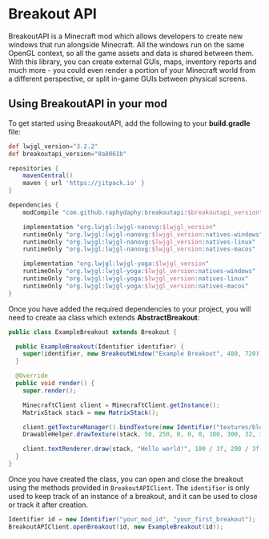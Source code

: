 # Breakout API
BreakoutAPI is a Minecraft mod which allows developers to create new windows that run alongside Minecraft. All the windows run on the same OpenGL context, so all the game assets and data is shared between them. With this library, you can create external GUIs, maps, inventory reports and much more - you could even render a portion of your Minecraft world from a different perspective, or split in-game GUIs between physical screens. 

## Using BreakoutAPI in your mod
To get started using BreaakoutAPI, add the following to your **build.gradle** file:
```groovy
def lwjgl_version="3.2.2"
def breakoutapi_version="0a8061b"

repositories {
	mavenCentral()
	maven { url 'https://jitpack.io' }
}

dependencies {
	modCompile "com.github.raphydaphy:breakoutapi:$breakoutapi_version"

	implementation "org.lwjgl:lwjgl-nanovg:$lwjgl_version"
	runtimeOnly "org.lwjgl:lwjgl-nanovg:$lwjgl_version:natives-windows"
	runtimeOnly "org.lwjgl:lwjgl-nanovg:$lwjgl_version:natives-linux"
	runtimeOnly "org.lwjgl:lwjgl-nanovg:$lwjgl_version:natives-macos"

	implementation "org.lwjgl:lwjgl-yoga:$lwjgl_version"
	runtimeOnly "org.lwjgl:lwjgl-yoga:$lwjgl_version:natives-windows"
	runtimeOnly "org.lwjgl:lwjgl-yoga:$lwjgl_version:natives-linux"
	runtimeOnly "org.lwjgl:lwjgl-yoga:$lwjgl_version:natives-macos"
}
```

Once you have added the required dependencies to your project, you will need to create aa class which extends **AbstractBreakout**:
```java
public class ExampleBreakout extends Breakout {

  public ExampleBreakout(Identifier identifier) {
    super(identifier, new BreakoutWindow("Example Breakout", 480, 720));
  }

  @Override
  public void render() {
    super.render();

    MinecraftClient client = MinecraftClient.getInstance();
    MatrixStack stack = new MatrixStack();

    client.getTextureManager().bindTexture(new Identifier("textures/block/azalea_leaves.png"));
    DrawableHelper.drawTexture(stack, 50, 250, 0, 0, 0, 180, 300, 32, 32);

    client.textRenderer.draw(stack, "Hello world!", 100 / 3f, 200 / 3f, 0);
  }
}
```

Once you have created the class, you can open and close the breakout using the methods provided in `BreakoutAPIClient`. The `identifier` is only used to keep track of an instance of a breakout, and it can be used to close or track it after creation.
```java
Identifier id = new Identifier("your_mod_id", "your_first_breakout");
BreakoutAPIClient.openBreakout(id, new ExampleBreakout(id));
```
